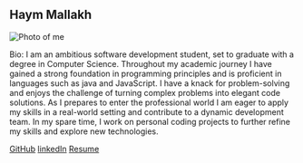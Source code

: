 ## Haym Mallakh 

![Photo of me](../)


Bio: I am an ambitious software development student, set to graduate with a degree in Computer Science. Throughout my academic journey I have gained a strong foundation in programming principles and is proficient in languages such as java and JavaScript. I have a knack for problem-solving and enjoys the challenge of turning complex problems into elegant code solutions. As I prepares to enter the professional world I am  eager to apply my skills in a real-world setting and contribute to a dynamic development team. In my spare time, I work on personal coding projects to further refine my skills and explore new technologies.

[GitHub](https://github.com/kaplos) [linkedIn](https://www.linkedin.com/in/haym-mallakh-58216b1b8/) [Resume](./resume_github.pdf)
